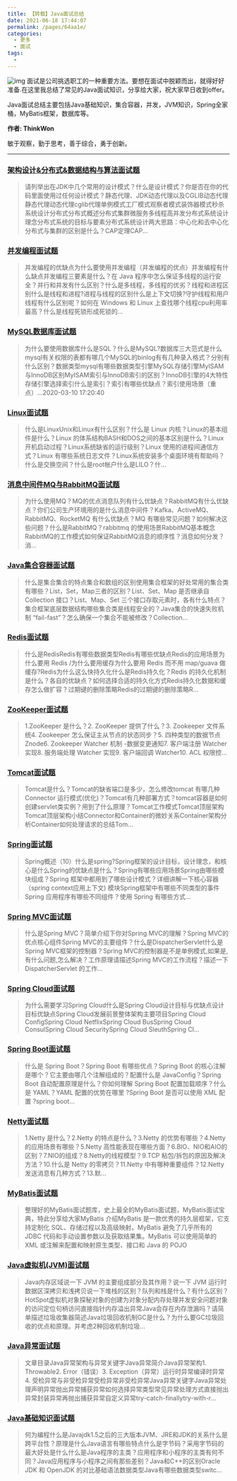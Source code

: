 ```yaml
---
title: 【转载】Java面试总结
date: 2021-06-18 17:44:07
permalink: /pages/64aa1e/
categories:
  - 更多
  - 面试
tags:
  - 
---
```


![img](https://img-blog.csdnimg.cn/20200219112303555.png?x-oss-process=image/resize,m_fixed,h_224,w_224)
面试是公司挑选职工的一种重要方法。要想在面试中脱颖而出，就得好好准备.在这里我总结了常见的Java面试知识，分享给大家，祝大家早日收到offer。

Java面试总结主要包括Java基础知识，集合容器，并发，JVM知识，Spring全家桶，MyBatis框架，数据库等。

<!-- more -->
**作者: ThinkWon**

敏于观察，勤于思考，善于综合，勇于创新。


---
### [架构设计&分布式&数据结构与算法面试题](https://blog.csdn.net/ThinkWon/article/details/105870730)

  > 请列举出在JDK中几个常用的设计模式？什么是设计模式？你是否在你的代码里面使用过任何设计模式？静态代理、JDK动态代理以及CGLIB动态代理静态代理动态代理cglib代理单例模式工厂模式观察者模式装饰器模式秒杀系统设计分布式分布式概述分布式集群微服务多线程高并发分布式系统设计理念分布式系统的目标与要素分布式系统设计两大思路：中心化和去中心化分布式与集群的区别是什么？CAP定理CAP...

  


### [并发编程面试题](https://blog.csdn.net/ThinkWon/article/details/104863992)

  > 并发编程的优缺点为什么要使用并发编程（并发编程的优点）并发编程有什么缺点并发编程三要素是什么？在 Java 程序中怎么保证多线程的运行安全？并行和并发有什么区别？什么是多线程，多线程的优劣？线程和进程区别什么是线程和进程?进程与线程的区别什么是上下文切换?守护线程和用户线程有什么区别呢？如何在 Windows 和 Linux 上查找哪个线程cpu利用率最高？什么是线程死锁形成死锁的...



### [MySQL数据库面试题](https://blog.csdn.net/ThinkWon/article/details/104778621)

  > 为什么要使用数据库什么是SQL？什么是MySQL?数据库三大范式是什么mysql有关权限的表都有哪几个MySQL的binlog有有几种录入格式？分别有什么区别？数据类型mysql有哪些数据类型引擎MySQL存储引擎MyISAM与InnoDB区别MyISAM索引与InnoDB索引的区别？InnoDB引擎的4大特性存储引擎选择索引什么是索引？索引有哪些优缺点？索引使用场景（重点）...2020-03-10 17:20:40

  

### [Linux面试题](https://blog.csdn.net/ThinkWon/article/details/104588679)

  > 什么是LinuxUnix和Linux有什么区别？什么是 Linux 内核？Linux的基本组件是什么？Linux 的体系结构BASH和DOS之间的基本区别是什么？Linux 开机启动过程？Linux系统缺省的运行级别？Linux 使用的进程间通信方式？Linux 有哪些系统日志文件？Linux系统安装多个桌面环境有帮助吗？什么是交换空间？什么是root帐户什么是LILO？什...

  

### [消息中间件MQ与RabbitMQ面试题](https://blog.csdn.net/ThinkWon/article/details/104588612)

  > 为什么使用MQ？MQ的优点消息队列有什么优缺点？RabbitMQ有什么优缺点？你们公司生产环境用的是什么消息中间件？Kafka、ActiveMQ、RabbitMQ、RocketMQ 有什么优缺点？MQ 有哪些常见问题？如何解决这些问题？什么是RabbitMQ？rabbitmq 的使用场景RabbitMQ基本概念RabbitMQ的工作模式如何保证RabbitMQ消息的顺序性？消息如何分发？消...

  

### [Java集合容器面试题](https://blog.csdn.net/ThinkWon/article/details/104588551)

  > 什么是集合集合的特点集合和数组的区别使用集合框架的好处常用的集合类有哪些？List，Set，Map三者的区别？List、Set、Map 是否继承自 Collection 接口？List、Map、Set 三个接口存取元素时，各有什么特点？集合框架底层数据结构哪些集合类是线程安全的？Java集合的快速失败机制 “fail-fast”？怎么确保一个集合不能被修改？Collection...

  

### [Redis面试题](https://blog.csdn.net/ThinkWon/article/details/103522351)

  > 什么是RedisRedis有哪些数据类型Redis有哪些优缺点Redis的应用场景为什么要用 Redis /为什么要用缓存为什么要用 Redis 而不用 map/guava 做缓存?Redis为什么这么快持久化什么是Redis持久化？Redis 的持久化机制是什么？各自的优缺点？如何选择合适的持久化方式Redis持久化数据和缓存怎么做扩容？过期键的删除策略Redis的过期键的删除策略R...



### [ZooKeeper面试题](https://blog.csdn.net/ThinkWon/article/details/104397719)

  >1.ZooKeeper 是什么？2. ZooKeeper 提供了什么？3. Zookeeper 文件系统4. Zookeeper 怎么保证主从节点的状态同步？5. 四种类型的数据节点 Znode6. Zookeeper Watcher 机制 -数据变更通知7. 客户端注册 Watcher 实现8. 服务端处理 Watcher 实现9. 客户端回调 Watcher10. ACL 权限控...

  

### [Tomcat面试题](https://blog.csdn.net/ThinkWon/article/details/104397665)

  > Tomcat是什么？Tomcat的缺省端口是多少，怎么修改tomcat 有哪几种Connector 运行模式(优化)？Tomcat有几种部署方式？tomcat容器是如何创建servlet类实例？用到了什么原理？Tomcat工作模式Tomcat顶层架构Tomcat顶层架构小结Connector和Container的微妙关系Container架构分析Container如何处理请求的总结Tom...

  

### [Spring面试题](https://blog.csdn.net/ThinkWon/article/details/104397516)

  > Spring概述（10）什么是spring?Spring框架的设计目标，设计理念，和核心是什么Spring的优缺点是什么？Spring有哪些应用场景Spring由哪些模块组成？Spring 框架中都用到了哪些设计模式？详细讲解一下核心容器（spring context应用上下文) 模块Spring框架中有哪些不同类型的事件Spring 应用程序有哪些不同组件？使用 Spring 有哪些方式...

  

### [Spring MVC面试题](https://blog.csdn.net/ThinkWon/article/details/104397427)

  > 什么是Spring MVC？简单介绍下你对Spring MVC的理解？Spring MVC的优点核心组件Spring MVC的主要组件？什么是DispatcherServlet什么是Spring MVC框架的控制器？Spring MVC的控制器是不是单例模式,如果是,有什么问题,怎么解决？工作原理请描述Spring MVC的工作流程？描述一下 DispatcherServlet 的工作...

  

### [Spring Cloud面试题](https://blog.csdn.net/ThinkWon/article/details/104397367)

  > 为什么需要学习Spring Cloud什么是Spring Cloud设计目标与优缺点设计目标优缺点Spring Cloud发展前景整体架构主要项目Spring Cloud ConfigSpring Cloud NetflixSpring Cloud BusSpring Cloud ConsulSpring Cloud SecuritySpring Cloud SleuthSpring Cl...

  

### [Spring Boot面试题](https://blog.csdn.net/ThinkWon/article/details/104397299)

  > 什么是 Spring Boot？Spring Boot 有哪些优点？Spring Boot 的核心注解是哪个？它主要由哪几个注解组成的？配置什么是 JavaConfig？Spring Boot 自动配置原理是什么？你如何理解 Spring Boot 配置加载顺序？什么是 YAML？YAML 配置的优势在哪里 ?Spring Boot 是否可以使用 XML 配置 ?spring boot...

  

### [Netty面试题](https://blog.csdn.net/ThinkWon/article/details/104391081)

  > 1.Netty 是什么？2.Netty 的特点是什么？3.Netty 的优势有哪些？4.Netty 的应用场景有哪些？5.Netty 高性能表现在哪些方面？6.BIO、NIO和AIO的区别？7.NIO的组成？8.Netty的线程模型？9.TCP 粘包/拆包的原因及解决方法？10.什么是 Netty 的零拷贝？11.Netty 中有哪种重要组件？12.Netty 发送消息有几种方式？13.默...

  

### [MyBatis面试题](https://blog.csdn.net/ThinkWon/article/details/101292950)

  > 整理好的MyBatis面试题库，史上最全的MyBatis面试题，MyBatis面试宝典，特此分享给大家MyBatis 介绍MyBatis 是一款优秀的持久层框架，它支持定制化 SQL、存储过程以及高级映射。MyBatis 避免了几乎所有的 JDBC 代码和手动设置参数以及获取结果集。MyBatis 可以使用简单的 XML 或注解来配置和映射原生类型、接口和 Java 的 POJO

  

### [Java虚拟机(JVM)面试题](https://blog.csdn.net/ThinkWon/article/details/104390752)

  > Java内存区域说一下 JVM 的主要组成部分及其作用？说一下 JVM 运行时数据区深拷贝和浅拷贝说一下堆栈的区别？队列和栈是什么？有什么区别？HotSpot虚拟机对象探秘对象的创建为对象分配内存处理并发安全问题对象的访问定位句柄访问直接指针内存溢出异常Java会存在内存泄漏吗？请简单描述垃圾收集器简述Java垃圾回收机制GC是什么？为什么要GC垃圾回收的优点和原理。并考虑2种回收机制垃圾...

  

### [Java异常面试题](https://blog.csdn.net/ThinkWon/article/details/104390689)

  > 文章目录Java异常架构与异常关键字Java异常简介Java异常架构1. Throwable2. Error（错误）3. Exception（异常）运行时异常编译时异常4. 受检异常与非受检异常受检异常非受检异常Java异常关键字Java异常处理声明异常抛出异常捕获异常如何选择异常类型常见异常处理方式直接抛出异常封装异常再抛出捕获异常自定义异常try-catch-finallytry-with-r...

  

### [Java基础知识面试题](https://blog.csdn.net/ThinkWon/article/details/104390612)

  > 何为编程什么是Javajdk1.5之后的三大版本JVM、JRE和JDK的关系什么是跨平台性？原理是什么Java语言有哪些特点什么是字节码？采用字节码的最大好处是什么什么是Java程序的主类？应用程序和小程序的主类有何不同？Java应用程序与小程序之间有那些差别？Java和C++的区别Oracle JDK 和 OpenJDK 的对比基础语法数据类型Java有哪些数据类型switc...
